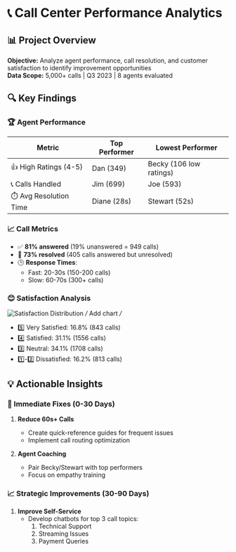 # 📞 Call Center Performance Analytics

## 📊 Project Overview
**Objective:** Analyze agent performance, call resolution, and customer satisfaction to identify improvement opportunities  
**Data Scope:** 5,000+ calls | Q3 2023 | 8 agents evaluated  



## 🔍 Key Findings

### 🏆 Agent Performance
| Metric | Top Performer | Lowest Performer |
|--------|--------------|------------------|
| 👍 High Ratings (4-5) | Dan (349) | Becky (106 low ratings) |
| 📞 Calls Handled | Jim (699) | Joe (593) |
| ⏱️ Avg Resolution Time | Diane (28s) | Stewart (52s) |

### 📈 Call Metrics
- ✅ **81% answered** (19% unanswered = 949 calls)
- 🔄 **73% resolved** (405 calls answered but unresolved)
- 🕒 **Response Times**: 
  - Fast: 20-30s (150-200 calls) 
  - Slow: 60-70s (300+ calls)

### 😊 Satisfaction Analysis
![Satisfaction Distribution](satisfaction_chart.png) */* Add chart */*
- 5️⃣ Very Satisfied: 16.8% (843 calls)
- 4️⃣ Satisfied: 31.1% (1556 calls)  
- 3️⃣ Neutral: 34.1% (1708 calls)  
- 1️⃣-2️⃣ Dissatisfied: 16.2% (813 calls)

## 💡 Actionable Insights

### 🚨 Immediate Fixes (0-30 Days)
1. **Reduce 60s+ Calls**  
   - Create quick-reference guides for frequent issues
   - Implement call routing optimization

2. **Agent Coaching**  
   - Pair Becky/Stewart with top performers
   - Focus on empathy training

### 📈 Strategic Improvements (30-90 Days)
1. **Improve Self-Service**  
   - Develop chatbots for top 3 call topics:
     1. Technical Support 
     2. Streaming Issues  
     3. Payment Queries
